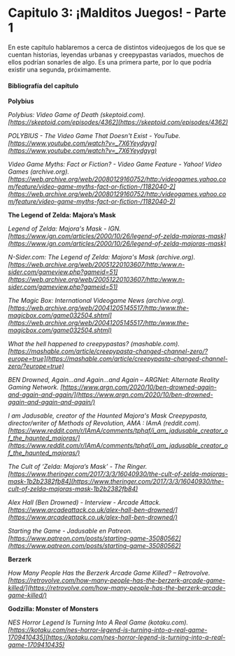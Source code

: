 # Capitulo 3: ¡Malditos Juegos! - Parte 1

En este capitulo hablaremos a cerca de distintos videojuegos de los que se cuentan historias, leyendas urbanas y creepypastas variados, muechos de ellos podrían sonarles de algo. Es una primera parte, por lo que podría existir una segunda, próximamente.

#### Bibliografía del capítulo

**Polybius**

*Polybius: Video Game of Death (skeptoid.com). [https://skeptoid.com/episodes/4362](https://skeptoid.com/episodes/4362)*

*POLYBIUS - The Video Game That Doesn't Exist - YouTube. [https://www.youtube.com/watch?v=_7X6Yeydgyg](https://www.youtube.com/watch?v=_7X6Yeydgyg)*

*Video Game Myths: Fact or Fiction? - Video Game Feature - Yahoo! Video Games (archive.org). [https://web.archive.org/web/20080129160752/http:/videogames.yahoo.com/feature/video-game-myths-fact-or-fiction-/1182040-2](https://web.archive.org/web/20080129160752/http:/videogames.yahoo.com/feature/video-game-myths-fact-or-fiction-/1182040-2)*

**The Legend of Zelda: Majora’s Mask**

*Legend of Zelda: Majora's Mask - IGN. [https://www.ign.com/articles/2000/10/26/legend-of-zelda-majoras-mask](https://www.ign.com/articles/2000/10/26/legend-of-zelda-majoras-mask)*

*N-Sider.com: The Legend of Zelda: Majora's Mask (archive.org). [https://web.archive.org/web/20051220103607/http:/www.n-sider.com/gameview.php?gameid=51](https://web.archive.org/web/20051220103607/http:/www.n-sider.com/gameview.php?gameid=51)*

*The Magic Box: International Videogame News (archive.org). [https://web.archive.org/web/20041205145517/http:/www.the-magicbox.com/game032504.shtml](https://web.archive.org/web/20041205145517/http:/www.the-magicbox.com/game032504.shtml)*

*What the hell happened to creepypastas? (mashable.com). [https://mashable.com/article/creepypasta-changed-channel-zero/?europe=true](https://mashable.com/article/creepypasta-changed-channel-zero/?europe=true)*

*BEN Drowned, Again…and Again…and Again – ARGNet: Alternate Reality Gaming Network. [https://www.argn.com/2020/10/ben-drowned-again-and-again-and-again/](https://www.argn.com/2020/10/ben-drowned-again-and-again-and-again/)*

*I am Jadusable, creator of the Haunted Majora's Mask Creepypasta, director/writer of Methods of Revolution, AMA : IAmA (reddit.com). [https://www.reddit.com/r/IAmA/comments/tphqf/i_am_jadusable_creator_of_the_haunted_majoras/](https://www.reddit.com/r/IAmA/comments/tphqf/i_am_jadusable_creator_of_the_haunted_majoras/)*

*The Cult of ‘Zelda: Majora’s Mask’ - The Ringer. [https://www.theringer.com/2017/3/3/16040930/the-cult-of-zelda-majoras-mask-1b2b2382fb84](https://www.theringer.com/2017/3/3/16040930/the-cult-of-zelda-majoras-mask-1b2b2382fb84)*

*Alex Hall (Ben Drowned) - Interview - Arcade Attack. [https://www.arcadeattack.co.uk/alex-hall-ben-drowned/](https://www.arcadeattack.co.uk/alex-hall-ben-drowned/)*

*Starting the Game - Jadusable en Patreon. [https://www.patreon.com/posts/starting-game-35080562](https://www.patreon.com/posts/starting-game-35080562)*

**Berzerk**

*How Many People Has the Berzerk Arcade Game Killed? – Retrovolve. [https://retrovolve.com/how-many-people-has-the-berzerk-arcade-game-killed/](https://retrovolve.com/how-many-people-has-the-berzerk-arcade-game-killed/)*

**Godzilla: Monster of Monsters**

*NES Horror Legend Is Turning Into A Real Game (kotaku.com). [https://kotaku.com/nes-horror-legend-is-turning-into-a-real-game-1709410435](https://kotaku.com/nes-horror-legend-is-turning-into-a-real-game-1709410435)*

